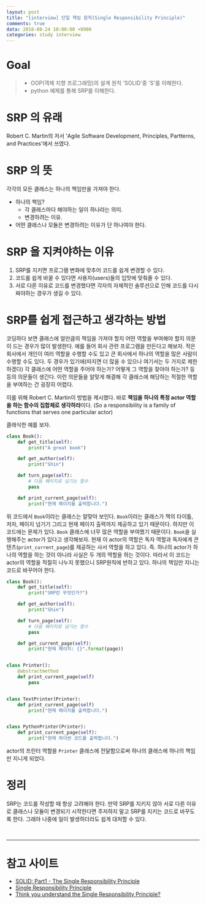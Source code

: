 ```yaml
---
layout: post
title: "[interview] 단일 책임 원칙(Single Responsibility Principle)"
comments: true
data: 2018-08-24 10:00:00 +0900
categories: study interview
---
```


# Goal

> - OOP(객체 지향 프로그래밍)의 설계 원칙 'SOLID'중 'S'를 이해한다.
> - python 예제를 통해 SRP를 이해한다.

# SRP 의 유래

Robert C. Martin의 저서 'Agile Software Development, Principles, Partterns, and Practices'에서 쓰였다.

# SRP 의 뜻

각각의 모든 클래스는 하나의 책임만을 가져야 한다.
- 하나의 책임?
  - 각 클래스마다 해야하는 일이 하나라는 의미.
  - 변경하려는 이유.
- 어떤 클래스나 모듈은 변경하려는 이유가 단 하나여야 한다.

# SRP 을 지켜야하는 이유

1. SRP를 지키면 프로그램 변화에 맞추어 코드를 쉽게 변경할 수 있다.
2. 코드를 쉽게 바꿀 수 있다면 사용자(users)들의 입맛에 맞춰줄 수 있다.
3. 서로 다른 이유로 코드를 변경했다면 각자의 자체적인 솔루션으로 인해 코드를 다시 짜야하는 경우가 생길 수 있다.

# SRP를 쉽게 접근하고 생각하는 방법

코딩하다 보면 클래스에 얼만큼의 책임을 가져야 할지 어떤 역할을 부여해야 할지 의문이 드는 경우가 많이 발생한다.
예를 들어 회사 관련 프로그램을 만든다고 해보자.
작은 회사에서 개인이 여러 역할을 수행할 수도 있고 큰 회사에서 하나의 역할을 많은 사람이 수행할 수도 있다.
두 경우가 있기에(따지면 더 많을 수 있으나 여기서는 두 가지로 제한하겠다) 각 클래스에 어떤 역할을 주어야 하는가? 어떻게 그 역할을 찾아야 하는가? 등등의 의문들이 생긴다.
이런 의문들을 알맞게 해결해 각 클래스에 해당하는 적절한 역할을 부여하는 건 굉장히 어렵다.

이를 위해 Robert C. Martin이 방법을 제시했다.
바로 **책임을 하나의 특정 actor 역할을 하는 함수의 집합체로 생각하라**이다.
(So a responsibility is a family of functions that serves one particular actor)

클래식한 예를 보자.

~~~python
class Book():
    def get_title(self):
        print("A great book")

    def get_author(self):
        print("Shin")

    def turn_page(self):
        # 다음 페이지로 넘기는 함수
        pass

    def print_current_page(self):
        print("현재 페이지를 출력합니다.")
~~~

위 코드에서 `Book`이라는 클래스는 알맞아 보인다.
`Book`이라는 클래스가 책의 타이틀, 저자, 페이지 넘기기 그리고 현재 페이지 출력까지 제공하고 있기 때문이다.
하지만 이 코드에는 문제가 있다.
`Book` 클래스에 너무 많은 역할을 부여했기 때문이다.
`Book`을 실행해주는 actor가 있다고 생각해보자.
현재 이 actor의 역할은 독자 역할과 독자에게 콘텐츠(`print_current_page`)를 제공하는 사서 역할을 하고 있다.
즉. 하나의 actor가 하나의 역할을 하는 것이 아니라 사실은 두 개의 역할을 하는 것이다.
따라서 이 코드는 actor의 역할을 적절히 나누지 못했으니 SRP원칙에 반하고 있다.
하나의 책임만 지니는 코드로 바꾸어야 한다.

~~~python
class Book():
    def get_title(self):
        print("SRP란 무엇인가?")

    def get_author(self):
        print("Shin")

    def turn_page(self):
        # 다음 페이지로 넘기는 함수
        pass

    def get_current_page(self):
        print("현재 페이지: {}".format(page))


class Printer():
    @abstractmethod
    def print_current_page(self)
        pass


class TextPrinter(Printer):
    def print_current_page(self)
        print("현재 페이지를 출력합니다.")


class PythonPrinter(Printer):
    def print_current_page(self):
        print("현재 파이썬 코드를 출력합니다.")
~~~

actor의 프린터 역할을 `Printer` 클래스에 전달함으로써 하나의 클래스에 하나의 책임만 지니게 되었다.

# 정리

SRP는 코드를 작성할 때 항상 고려해야 한다.
만약 SRP를 지키지 않아 서로 다른 이유로 클래스나 모듈이 변경되기 시작한다면 주저하지 말고 SRP를 지키는 코드로 바꾸도록 한다.
그래야 나중에 일이 발생하더라도 쉽게 대처할 수 있다.

<br>
<hr>

# 참고 사이트

- [SOLID: Part1 - The Single Responsibility Principle](https://code.tutsplus.com/tutorials/solid-part-1-the-single-responsibility-principle--net-36074)
- [Single Responsibility Principle](https://en.wikipedia.org/wiki/Single_responsibility_principle)
- [Think you understand the Single Responsibility Principle?](https://hackernoon.com/you-dont-understand-the-single-responsibility-principle-abfdd005b137)
